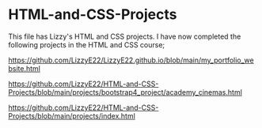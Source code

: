 # HTML-and-CSS-Projects
This file has Lizzy's HTML and CSS projects.
I have now completed the following projects in the HTML and CSS course;

https://github.com/LizzyE22/LizzyE22.github.io/blob/main/my_portfolio_website.html

https://github.com/LizzyE22/HTML-and-CSS-Projects/blob/main/projects/bootstrap4_project/academy_cinemas.html

https://github.com/LizzyE22/HTML-and-CSS-Projects/blob/main/projects/index.html
